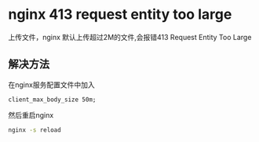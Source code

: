 # nginx 413 request entity too large

上传文件，nginx 默认上传超过2M的文件,会报错413 Request Entity Too Large

## 解决方法

在nginx服务配置文件中加入

```nginx
client_max_body_size 50m;
```

然后重启nginx

```bash
nginx -s reload
```

